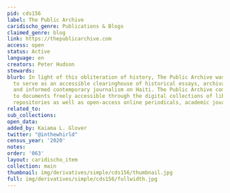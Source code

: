 ```yaml
---
pid: cds156
label: The Public Archive
caridischo_genre: Publications & Blogs
claimed_genre: blog
link: https://thepublicarchive.com
access: open
status: Active
language: en
creators: Peter Hudson
stewards:
blurb: In light of this obliteration of history, The Public Archive was initiated
  to serve as an accessible clearinghouse of historical essays, archival sources,
  and informed contemporary journalism on Haiti. The Public Archive compiles links
  to documents freely accessible through the digital collections of libraries and
  repositories as well as open-access online periodicals, academic journals and newspapers.
related_to:
sub_collections:
open_data:
added_by: Kaiama L. Glover
twitter: "@inthewhirld"
census_year: '2020'
notes:
order: '063'
layout: caridischo_item
collection: main
thumbnail: img/derivatives/simple/cds156/thumbnail.jpg
full: img/derivatives/simple/cds156/fullwidth.jpg
---
```

